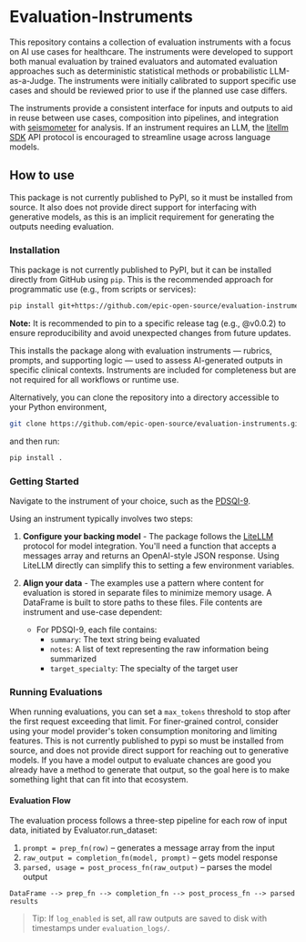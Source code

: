 # Evaluation-Instruments

This repository contains a collection of evaluation instruments with a focus on AI use cases for healthcare. The instruments were developed to support both manual evaluation by trained evaluators and automated evaluation approaches such as deterministic statistical methods or probabilistic LLM-as-a-Judge. The instruments were initially calibrated to support specific use cases and should be reviewed prior to use if the planned use case differs. 

The instruments provide a consistent interface for inputs and outputs to aid in reuse between use cases, composition into pipelines, and integration with [seismometer](https://epic-open-source.github.io/seismometer/) for analysis. If an instrument requires an LLM, the [litellm SDK](https://docs.litellm.ai/) API protocol is encouraged to streamline usage across language models. 

## How to use

This package is not currently published to PyPI, so it must be installed from source. It also does not provide direct support for interfacing with generative models, as this is an implicit requirement for generating the outputs needing evaluation.

### Installation

This package is not currently published to PyPI, but it can be installed directly from GitHub using `pip`. This is the recommended approach for programmatic use (e.g., from scripts or services):

```bash
pip install git+https://github.com/epic-open-source/evaluation-instruments.git@vX.Y.Z
```

**Note:** It is recommended to pin to a specific release tag (e.g., @v0.0.2) to ensure reproducibility and avoid unexpected changes from future updates.

This installs the package along with evaluation instruments — rubrics, prompts, and supporting logic — used to assess AI-generated outputs in specific clinical contexts. Instruments are included for completeness but are not required for all workflows or runtime use.

Alternatively, you can clone the repository into a directory accessible to your Python environment,

```bash
git clone https://github.com/epic-open-source/evaluation-instruments.git
```

and then run:

```bash
pip install .
```

### Getting Started

Navigate to the instrument of your choice, such as the [PDSQI-9](https://github.com/epic-open-source/evaluation-instruments/blob/main/instruments/pdsqi_9/README.md).

Using an instrument typically involves two steps:

1. **Configure your backing model** - The package follows the [LiteLLM](https://docs.litellm.ai/) protocol for model integration. You'll need a function that accepts a messages array and returns an OpenAI-style JSON response. Using LiteLLM directly can simplify this to setting a few environment variables.

2. **Align your data** - The examples use a pattern where content for evaluation is stored in separate files to minimize memory usage. A DataFrame is built to store paths to these files. File contents are instrument and use-case dependent:
    - For PDSQI-9, each file contains:
      - `summary`: The text string being evaluated
      - `notes`: A list of text representing the raw information being summarized
      - `target_specialty`: The specialty of the target user

### Running Evaluations

When running evaluations, you can set a `max_tokens` threshold to stop after the first request exceeding that limit. For finer-grained control, consider using your model provider's token consumption monitoring and limiting features.
This is not currently published to pypi so must be installed from source, and does not provide direct support for reaching out to generative models.  If you have a model output to evaluate chances are good you already have a method to generate that output, so the goal here is to make something light that can fit into that ecosystem.

#### Evaluation Flow
 
The evaluation process follows a three-step pipeline for each row of input data, initiated by Evaluator.run_dataset:
 
1. `prompt = prep_fn(row)` – generates a message array from the input
2. `raw_output = completion_fn(model, prompt)` – gets model response
3. `parsed, usage = post_process_fn(raw_output)` – parses the model output
 
```text
DataFrame --> prep_fn --> completion_fn --> post_process_fn --> parsed results
```
 
> Tip: If `log_enabled` is set, all raw outputs are saved to disk with timestamps under `evaluation_logs/`.
